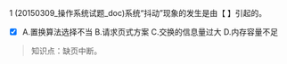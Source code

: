 1
(20150309_操作系统试题_doc)系统“抖动”现象的发生是由【 】引起的。
- [x] A.置换算法选择不当 B.请求页式方案 C.交换的信息量过大 D.内存容量不足

> 知识点：缺页中断。
